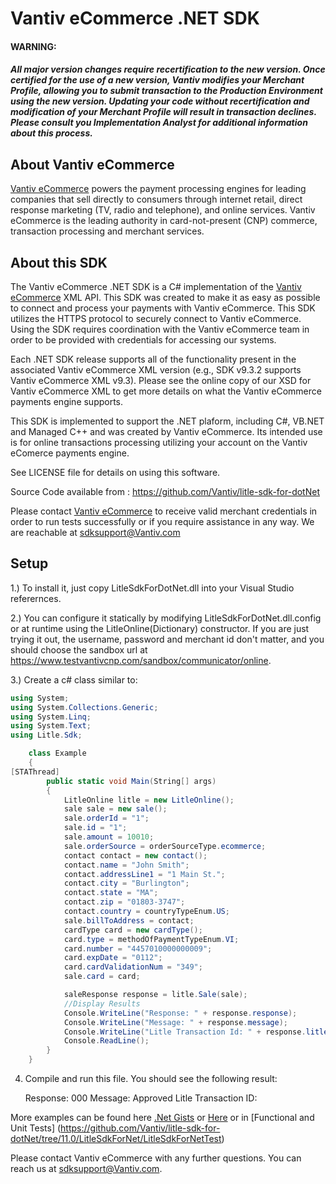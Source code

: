 Vantiv eCommerce .NET SDK
=====================

#### WARNING:
##### All major version changes require recertification to the new version. Once certified for the use of a new version, Vantiv modifies your Merchant Profile, allowing you to submit transaction to the Production Environment using the new version. Updating your code without recertification and modification of your Merchant Profile will result in transaction declines. Please consult you Implementation Analyst for additional information about this process.

About Vantiv eCommerce
------------
[Vantiv eCommerce](https://developer.vantiv.com/community/ecommerce) powers the payment processing engines for leading companies that sell directly to consumers through  internet retail, direct response marketing (TV, radio and telephone), and online services. Vantiv eCommerce is the leading authority in card-not-present (CNP) commerce, transaction processing and merchant services.


About this SDK
--------------
The Vantiv eCommerce .NET SDK is a C# implementation of the [Vantiv eCommerce](https://developer.vantiv.com/community/ecommerce) XML API. This SDK was created to make it as easy as possible to connect and process your payments with Vantiv eCommerce. This SDK utilizes  the HTTPS protocol to securely connect to Vantiv eCommerce. Using the SDK requires coordination with the Vantiv eCommerce team in order to be provided with credentials for accessing our systems.

Each .NET SDK release supports all of the functionality present in the associated Vantiv eCommerce XML version (e.g., SDK v9.3.2 supports Vantiv eCommerce XML v9.3). Please see the online copy of our XSD for Vantiv eCommerce XML to get more details on what the Vantiv eCommerce payments engine supports.

This SDK is implemented to support the .NET plaform, including C#, VB.NET and Managed C++ and was created by Vantiv eCommerce. Its intended use is for online transactions processing utilizing your account on the Vantiv eComerce payments engine.

See LICENSE file for details on using this software.

Source Code available from : https://github.com/Vantiv/litle-sdk-for-dotNet

Please contact [Vantiv eCommerce](http://developer.vantiv.com/community/ecommerce) to receive valid merchant credentials in order to run tests successfully or if you require assistance in any way.  We are reachable at sdksupport@Vantiv.com

Setup
-----

1.) To install it, just copy LitleSdkForDotNet.dll into your Visual Studio referernces. 

2.) You can configure it statically by modifying LitleSdkForDotNet.dll.config or at runtime using the LitleOnline(Dictionary) constructor. If you are just trying it out, the username, password and merchant id don't matter, and you should choose the sandbox url at https://www.testvantivcnp.com/sandbox/communicator/online.

3.) Create a c# class similar to:  

```c#
using System;
using System.Collections.Generic;
using System.Linq;
using System.Text;
using Litle.Sdk;

    class Example
    {
[STAThread]
        public static void Main(String[] args)
        {
            LitleOnline litle = new LitleOnline();
            sale sale = new sale();
            sale.orderId = "1";
            sale.id = "1";
            sale.amount = 10010;
            sale.orderSource = orderSourceType.ecommerce;
            contact contact = new contact();
            contact.name = "John Smith";
            contact.addressLine1 = "1 Main St.";
            contact.city = "Burlington";
            contact.state = "MA";
            contact.zip = "01803-3747";
            contact.country = countryTypeEnum.US;
            sale.billToAddress = contact;
            cardType card = new cardType();
            card.type = methodOfPaymentTypeEnum.VI;
            card.number = "4457010000000009";
            card.expDate = "0112";
            card.cardValidationNum = "349";
            sale.card = card;

            saleResponse response = litle.Sale(sale);
            //Display Results
            Console.WriteLine("Response: " + response.response);
            Console.WriteLine("Message: " + response.message);
            Console.WriteLine("Litle Transaction Id: " + response.litleTxnId);
            Console.ReadLine();
        }
    }

```

4) Compile and run this file.  You should see the following result:

    Response: 000
    Message: Approved
    Litle Transaction ID: <your-numeric-litle-txn-id>

More examples can be found here [.Net Gists](https://gist.github.com/search?q=.net+sdk+Litle) or [Here](http://litleco.github.io/dotnet/) or in [Functional and Unit Tests] (https://github.com/Vantiv/litle-sdk-for-dotNet/tree/11.0/LitleSdkForNet/LitleSdkForNetTest)

Please contact Vantiv eCommerce with any further questions.   You can reach us at sdksupport@Vantiv.com.
